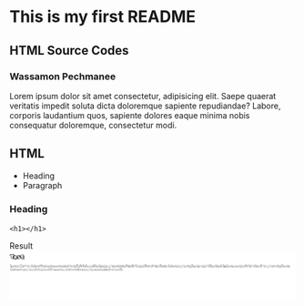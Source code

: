 # This is my first README
## HTML Source Codes
### Wassamon Pechmanee

Lorem ipsum dolor sit amet consectetur, adipisicing elit. Saepe quaerat veritatis impedit soluta dicta doloremque sapiente repudiandae? Labore, corporis laudantium quos, sapiente dolores eaque minima nobis consequatur doloremque, consectetur modi.


## HTML
- Heading
- Paragraph
  
### Heading
```
<h1></h1>

```
Result
!['roadmap'](images/ex1.jpg)

